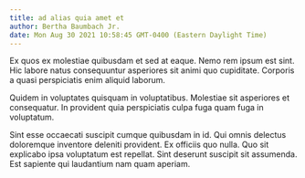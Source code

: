 ```yaml
---
title: ad alias quia amet et
author: Bertha Baumbach Jr.
date: Mon Aug 30 2021 10:58:45 GMT-0400 (Eastern Daylight Time)
---
```

Ex quos ex molestiae quibusdam et sed at eaque. Nemo rem ipsum est sint. Hic labore natus consequuntur asperiores sit animi quo cupiditate. Corporis a quasi perspiciatis enim aliquid laborum.

 Quidem in voluptates quisquam in voluptatibus. Molestiae sit asperiores et consequatur. In provident quia perspiciatis culpa fuga quam fuga in voluptatum.

 Sint esse occaecati suscipit cumque quibusdam in id. Qui omnis delectus doloremque inventore deleniti provident. Ex officiis quo nulla. Quo sit explicabo ipsa voluptatum est repellat. Sint deserunt suscipit sit assumenda. Est sapiente qui laudantium nam quam aperiam.